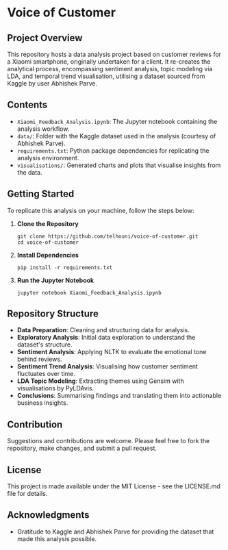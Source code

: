 # Voice of Customer

## Project Overview
This repository hosts a data analysis project based on customer reviews for a Xiaomi smartphone, originally undertaken for a client. It re-creates the analytical process, encompassing sentiment analysis, topic modeling via LDA, and temporal trend visualisation, utilising a dataset sourced from Kaggle by user Abhishek Parve.

## Contents
- `Xiaomi_Feedback_Analysis.ipynb`: The Jupyter notebook containing the analysis workflow.
- `data/`: Folder with the Kaggle dataset used in the analysis (courtesy of Abhishek Parve).
- `requirements.txt`: Python package dependencies for replicating the analysis environment.
- `visualisations/`: Generated charts and plots that visualise insights from the data.

## Getting Started
To replicate this analysis on your machine, follow the steps below:

1. **Clone the Repository**
   ```
   git clone https://github.com/telhouni/voice-of-customer.git
   cd voice-of-customer
   ```

2. **Install Dependencies**
   ```
   pip install -r requirements.txt
   ```

3. **Run the Jupyter Notebook**
   ```
   jupyter notebook Xiaomi_Feedback_Analysis.ipynb
   ```

## Repository Structure
- **Data Preparation**: Cleaning and structuring data for analysis.
- **Exploratory Analysis**: Initial data exploration to understand the dataset's structure.
- **Sentiment Analysis**: Applying NLTK to evaluate the emotional tone behind reviews.
- **Sentiment Trend Analysis**: Visualising how customer sentiment fluctuates over time.
- **LDA Topic Modeling**: Extracting themes using Gensim with visualisations by PyLDAvis.
- **Conclusions**: Summarising findings and translating them into actionable business insights.

## Contribution
Suggestions and contributions are welcome. Please feel free to fork the repository, make changes, and submit a pull request.

## License
This project is made available under the MIT License - see the LICENSE.md file for details.

## Acknowledgments
- Gratitude to Kaggle and Abhishek Parve for providing the dataset that made this analysis possible.
